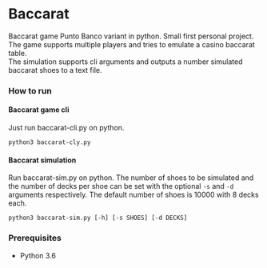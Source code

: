 # Baccarat
Baccarat game Punto Banco variant in python. Small first personal project.  
The game supports multiple players and tries to emulate a casino baccarat table.  
The simulation supports cli arguments and outputs a number simulated baccarat shoes to a text file.

### How to run
#### Baccarat game cli
Just run baccarat-cli.py on python.
```
python3 baccarat-cly.py
```
#### Baccarat simulation
Run baccarat-sim.py on python. The number of shoes to be simulated and the number of decks per shoe can be set with the optional ```-s``` and ```-d``` arguments respectively. The default number of shoes is 10000 with 8 decks each.
```
python3 baccarat-sim.py [-h] [-s SHOES] [-d DECKS]
```

### Prerequisites
* Python 3.6

